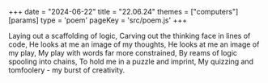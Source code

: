 +++
date = "2024-06-22"
title = "22.06.24"
themes = ["computers"]
[params]
  type = 'poem'
  pageKey = 'src/poem.js'
+++

Laying out a scaffolding of logic,
Carving out the thinking face in lines of code,
He looks at me an image of my thoughts,
He looks at me an image of my play,
My play with words far more constrained,
By reams of logic spooling into chains,
To hold me in a puzzle and imprint,
My quizzing and tomfoolery - my burst of creativity.
